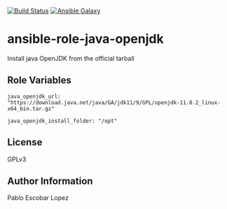 [![Build Status](https://travis-ci.org/pescobar/ansible-role-java-openjdk.svg?branch=master)](https://travis-ci.org/pescobar/ansible-role-java-openjdk)
[![Ansible Galaxy](https://img.shields.io/badge/galaxy-pescobar.java_openjdk-blue.svg)](https://galaxy.ansible.com/pescobar/java_openjdk)

ansible-role-java-openjdk
==========

Install java OpenJDK from the official tarball

Role Variables
--------------

```
java_openjdk_url: "https://download.java.net/java/GA/jdk11/9/GPL/openjdk-11.0.2_linux-x64_bin.tar.gz"

java_openjdk_install_folder: "/opt"
```

License
-------

GPLv3

Author Information
------------------

Pablo Escobar Lopez
